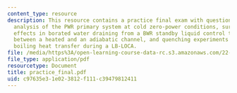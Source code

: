 ```yaml
---
content_type: resource
description: This resource contains a practice final exam with questions on hydraulic
  analysis of the PWR primary system at cold zero-power conditions, surface tension
  effects in borated water draining from a BWR standby liquid control tank, flow split
  between a heated and an adiabatic channel, and quenching experiments to stimulate
  boiling heat transfer during a LB-LOCA.
file: /media/https%3A/open-learning-course-data-rc.s3.amazonaws.com/22-313j-thermal-hydraulics-in-power-technology-spring-2007/c97635e31e023812f111c39479812411_practice_final.pdf
file_type: application/pdf
resourcetype: Document
title: practice_final.pdf
uid: c97635e3-1e02-3812-f111-c39479812411
---
```

